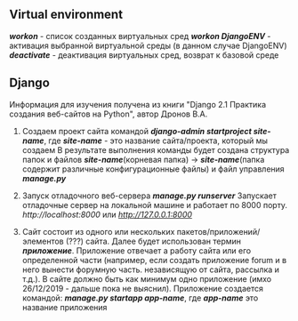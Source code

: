 ## __Virtual environment__ ##
___workon___ - список созданных виртуальных сред
___workon DjangoENV___ - активация выбранной виртуальной среды (в данном случае DjangoENV)
___deactivate___ - деактивация виртуальных сред, возврат к базовой среде

## __Django__ ##
Информация для изучения получена из книги "Django 2.1 Практика создания веб-сайтов на Python", автор Дронов В.А.

1. Создаем проект сайта командой
___django-admin startproject site-name___, где
___site-name___ - это название сайта/проекта, который мы создаем
В результате выполнения команды будет создана структура папок и файлов
___site-name___(корневая папка) -> ___site-name___(папка содержит различные конфигурационные файлы) и файл управления ___manage.py___

2. Запуск отладочного веб-сервера
___manage.py runserver___
Запускает отладочные сервер на локальной машине и работает по 8000 порту.
_http://localhost:8000_ или _http://127.0.0.1:8000_

3. Сайт состоит из одного или нескольких пакетов/приложений/элементов (???) сайта. Далее будет использован термин ___приложение___. Приложение отвечает а работу сайта или его определенной части (например, если создать приложение forum и в него вынести форумную часть. независящую от сайта, рассылка и т.д.). В сайте должно быть как минимум одно приложение (имхо 26/12/2019 - дальше пока не выяснил). Приложение создается командой:
___manage.py startapp app-name___, где ___app-name___ это название приложения


